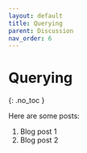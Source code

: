 ```yaml
---
layout: default
title: Querying
parent: Discussion
nav_order: 6
---
```


# Querying
{: .no_toc }

Here are some posts:

1. Blog post 1
2. Blog post 2

